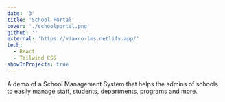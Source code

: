 ```yaml
---
date: '3'
title: 'School Portal'
cover: './schoolportal.png'
github: ''
external: 'https://viaxco-lms.netlify.app/'
tech:
  - React
  - Tailwind CSS
showInProjects: true
---
```


A demo of a School Management System that helps the admins of schools to easily manage staff, students, departments, programs and more.
